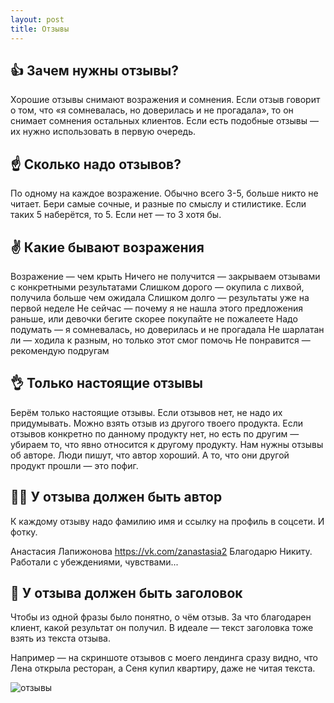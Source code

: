 ```yaml
---
layout: post
title: Отзывы
---
```


## 👍 Зачем нужны отзывы?

Хорошие отзывы снимают возражения и сомнения.
Если отзыв говорит о том, что «я сомневалась, но доверилась и не прогадала», то он снимает сомнения остальных клиентов. Если есть подобные отзывы — их нужно использовать в первую очередь.

## ☝ Сколько надо отзывов?

По одному на каждое возражение. Обычно всего 3-5, больше никто не читает.
Бери самые сочные, и разные по смыслу и стилистике. Если таких 5 наберётся, то 5. Если нет — то 3 хотя бы.

## ✌ Какие бывают возражения

Возражение — чем крыть
Ничего не получится — закрываем отзывами с конкретными результатами
Слишком дорого — окупила с лихвой, получила больше чем ожидала
Слишком долго — результаты уже на первой неделе
Не сейчас — почему я не нашла этого предложения раньше, или девочки бегите скорее покупайте не пожалеете
Надо подумать — я сомневалась, но доверилась и не прогадала
Не шарлатан ли — ходила к разным, но только этот смог помочь
Не понравится — рекомендую подругам

## 👌 Только настоящие отзывы

Берём только настоящие отзывы. Если отзывов нет, не надо их придумывать.
Можно взять отзыв из другого твоего продукта. Если отзывов конкретно по данному продукту нет, но есть по другим — убираем то, что явно относится к другому продукту. Нам нужны отзывы об авторе. Люди пишут, что автор хороший. А то, что они другой продукт прошли — это пофиг.

## 🤘🏻 У отзыва должен быть автор

К каждому отзыву надо фамилию имя и ссылку на профиль в соцсети. И фотку.

Анастасия Лапижонова
https://vk.cоm/zanastasia2
Благодарю Никиту. Работали с убеждениями, чувствами...

## 👏 У отзыва должен быть заголовок

Чтобы из одной фразы было понятно, о чём отзыв. За что благодарен клиент, какой результат он получил. В идеале — текст заголовка тоже взять из текста отзыва.

Например — на скриншоте отзывов с моего лендинга сразу видно, что Лена открыла ресторан, а Сеня купил квартиру, даже не читая текста.

![отзывы](https://pp.userapi.com/c836524/v836524700/537bf/d-rxIITiOZo.jpg)
